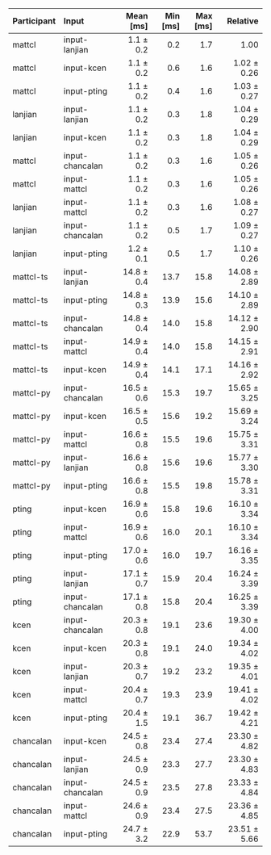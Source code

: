 | Participant | Input | Mean [ms] | Min [ms] | Max [ms] | Relative |
|:---|:---|---:|---:|---:|---:|
| mattcl | input-lanjian | 1.1 ± 0.2 | 0.2 | 1.7 | 1.00 |
| mattcl | input-kcen | 1.1 ± 0.2 | 0.6 | 1.6 | 1.02 ± 0.26 |
| mattcl | input-pting | 1.1 ± 0.2 | 0.4 | 1.6 | 1.03 ± 0.27 |
| lanjian | input-lanjian | 1.1 ± 0.2 | 0.3 | 1.8 | 1.04 ± 0.29 |
| lanjian | input-kcen | 1.1 ± 0.2 | 0.3 | 1.8 | 1.04 ± 0.29 |
| mattcl | input-chancalan | 1.1 ± 0.2 | 0.3 | 1.6 | 1.05 ± 0.26 |
| mattcl | input-mattcl | 1.1 ± 0.2 | 0.3 | 1.6 | 1.05 ± 0.26 |
| lanjian | input-mattcl | 1.1 ± 0.2 | 0.3 | 1.6 | 1.08 ± 0.27 |
| lanjian | input-chancalan | 1.1 ± 0.2 | 0.5 | 1.7 | 1.09 ± 0.27 |
| lanjian | input-pting | 1.2 ± 0.1 | 0.5 | 1.7 | 1.10 ± 0.26 |
| mattcl-ts | input-lanjian | 14.8 ± 0.4 | 13.7 | 15.8 | 14.08 ± 2.89 |
| mattcl-ts | input-pting | 14.8 ± 0.3 | 13.9 | 15.6 | 14.10 ± 2.89 |
| mattcl-ts | input-chancalan | 14.8 ± 0.4 | 14.0 | 15.8 | 14.12 ± 2.90 |
| mattcl-ts | input-mattcl | 14.9 ± 0.4 | 14.0 | 15.8 | 14.15 ± 2.91 |
| mattcl-ts | input-kcen | 14.9 ± 0.4 | 14.1 | 17.1 | 14.16 ± 2.92 |
| mattcl-py | input-chancalan | 16.5 ± 0.6 | 15.3 | 19.7 | 15.65 ± 3.25 |
| mattcl-py | input-kcen | 16.5 ± 0.5 | 15.6 | 19.2 | 15.69 ± 3.24 |
| mattcl-py | input-mattcl | 16.6 ± 0.8 | 15.5 | 19.6 | 15.75 ± 3.31 |
| mattcl-py | input-lanjian | 16.6 ± 0.8 | 15.6 | 19.6 | 15.77 ± 3.30 |
| mattcl-py | input-pting | 16.6 ± 0.8 | 15.5 | 19.8 | 15.78 ± 3.31 |
| pting | input-kcen | 16.9 ± 0.6 | 15.8 | 19.6 | 16.10 ± 3.34 |
| pting | input-mattcl | 16.9 ± 0.6 | 16.0 | 20.1 | 16.10 ± 3.34 |
| pting | input-pting | 17.0 ± 0.6 | 16.0 | 19.7 | 16.16 ± 3.35 |
| pting | input-lanjian | 17.1 ± 0.7 | 15.9 | 20.4 | 16.24 ± 3.39 |
| pting | input-chancalan | 17.1 ± 0.8 | 15.8 | 20.4 | 16.25 ± 3.39 |
| kcen | input-chancalan | 20.3 ± 0.8 | 19.1 | 23.6 | 19.30 ± 4.00 |
| kcen | input-kcen | 20.3 ± 0.8 | 19.1 | 24.0 | 19.34 ± 4.02 |
| kcen | input-lanjian | 20.3 ± 0.7 | 19.2 | 23.2 | 19.35 ± 4.01 |
| kcen | input-mattcl | 20.4 ± 0.7 | 19.3 | 23.9 | 19.41 ± 4.02 |
| kcen | input-pting | 20.4 ± 1.5 | 19.1 | 36.7 | 19.42 ± 4.21 |
| chancalan | input-kcen | 24.5 ± 0.8 | 23.4 | 27.4 | 23.30 ± 4.82 |
| chancalan | input-lanjian | 24.5 ± 0.9 | 23.3 | 27.7 | 23.30 ± 4.83 |
| chancalan | input-chancalan | 24.5 ± 0.9 | 23.5 | 27.8 | 23.33 ± 4.84 |
| chancalan | input-mattcl | 24.6 ± 0.9 | 23.4 | 27.5 | 23.36 ± 4.85 |
| chancalan | input-pting | 24.7 ± 3.2 | 22.9 | 53.7 | 23.51 ± 5.66 |
